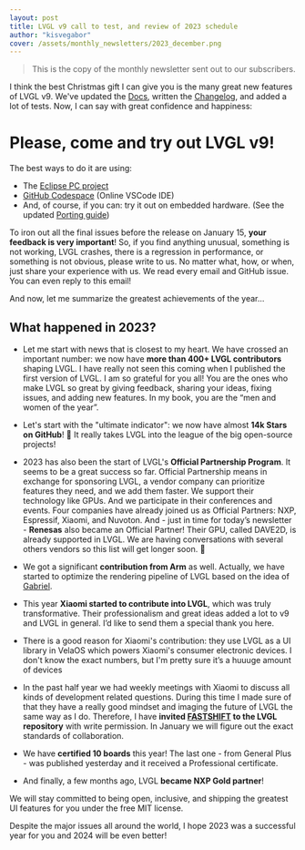 ```yaml
---
layout: post
title: LVGL v9 call to test, and review of 2023 schedule
author: "kisvegabor"
cover: /assets/monthly_newsletters/2023_december.png
---
```


> This is the copy of the monthly newsletter sent out to our subscribers. 


I think the best Christmas gift I can give you is the many great new features of LVGL v9. We've updated the [Docs](https://docs.lvgl.io/master/), written the [Changelog](https://docs.lvgl.io/master/CHANGELOG.html), and added a lot of tests. Now, I can say with great confidence and happiness:
 

# Please, come and try out LVGL v9!

The best ways to do it are using:

- The [Eclipse PC project](https://github.com/lvgl/lv_port_pc_eclipse)
- [GitHub Codespace](https://blog.lvgl.io/2023-04-13/monthly-newsletter) (Online VSCode IDE)
- And, of course, if you can: try it out on embedded hardware. (See the updated [Porting guide](https://docs.lvgl.io/master/porting/display.html))

To iron out all the final issues before the release on January 15, **your feedback is very important**! So, if you find anything unusual, something is not working, LVGL crashes, there is a regression in performance, or something is not obvious, please write to us. No matter what, how, or when, just share your experience with us. We read every email and GitHub issue. You can even reply to this email! 
 
And now, let me summarize the greatest achievements of the year…
 
## What happened in 2023?

- Let me start with news that is closest to my heart. We have crossed an important number: we now have **more than 400+ LVGL contributors** shaping LVGL. I have really not seen this coming when I published the first version of LVGL. I am so grateful for you all! You are the ones who make LVGL so great by giving feedback, sharing your ideas, fixing issues, and adding new features. In my book, you are the “men and women of the year”. 
 
- Let's start with the "ultimate indicator": we now have almost **14k Stars on GitHub**! 🤘 It really takes LVGL into the league of the big open-source projects!
 
- 2023 has also been the start of LVGL's **Official Partnership Program**. It seems to be a great success so far. Official Partnership means in exchange for sponsoring LVGL, a vendor company can prioritize features they need, and we add them faster. We support their technology like GPUs. And we participate in their conferences and events. Four companies have already joined us as Official Partners: NXP, Espressif, Xiaomi, and Nuvoton. And - just in time for today’s newsletter - **Renesas** also became an Official Partner! Their GPU, called DAVE2D, is already supported in LVGL. We are having conversations with several others vendors so this list will get longer soon. 🙂 

- We got a significant **contribution from Arm** as well. Actually, we have started to optimize the rendering pipeline of LVGL based on the idea of [Gabriel](https://github.com/gorgonmeducer).
 
- This year **Xiaomi started to contribute into LVGL**, which was truly transformative. Their professionalism and great ideas added a lot to v9 and LVGL in general. I’d like to send them a special thank you here. 
 
- There is a good reason for Xiaomi's contribution: they use LVGL as a UI library in VelaOS which powers Xiaomi's consumer electronic devices. I don't know the exact numbers, but I'm pretty sure it’s a huuuge amount of devices
 
- In the past half year we had weekly meetings with Xiaomi to discuss all kinds of development related questions. During this time I made sure of that they have a really good mindset and imaging the future of LVGL the same way as I do. Therefore, I have **invited [FASTSHIFT](https://github.com/FASTSHIFT) to the LVGL repository** with write permission. In January we will figure out the exact standards of collaboration.
    
- We have **certified 10 boards** this year! The last one - from General Plus - was published yesterday and it received a Professional certificate.
 
- And finally, a few months ago, LVGL **became NXP Gold partner**!

We will stay committed to being open, inclusive, and shipping the greatest UI features for you under the free MIT license.

Despite the major issues all around the world, I hope 2023 was a successful year for you and 2024 will be even better!


